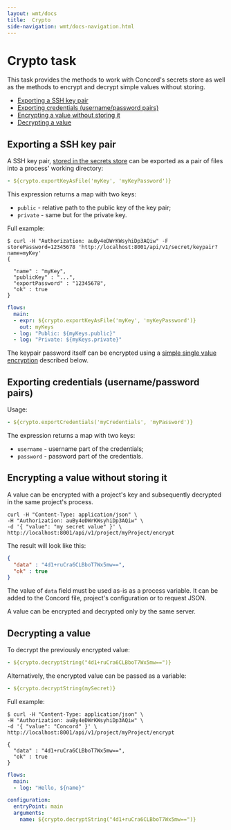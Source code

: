```yaml
---
layout: wmt/docs
title:  Crypto
side-navigation: wmt/docs-navigation.html
---
```


# Crypto task

This task provides the methods to work with Concord's secrets store
as well as the methods to encrypt and decrypt simple values without
storing.

  * [Exporting a SSH key pair](#exporting-a-ssh-key-pair)
  * [Exporting credentials (username/password pairs)](#exporting-credentials--username-password-pairs-)
  * [Encrypting a value without storing it](#encrypting-a-value-without-storing-it)
  * [Decrypting a value](#decrypting-a-value)

## Exporting a SSH key pair

A SSH key pair, [stored in the secrets store](../api/secret.html) can
be exported as a pair of files into a process' working directory:
```yaml
- ${crypto.exportKeyAsFile('myKey', 'myKeyPassword')}
```

This expression returns a map with two keys:
- `public` - relative path to the public key of the key pair;
- `private` - same but for the private key.

Full example:
```
$ curl -H "Authorization: auBy4eDWrKWsyhiDp3AQiw" -F storePassword=12345678 'http://localhost:8001/api/v1/secret/keypair?name=myKey'
{

  "name" : "myKey",
  "publicKey" : "...",
  "exportPassword" : "12345678",
  "ok" : true
}
```

```yaml
flows:
  main:
  - expr: ${crypto.exportKeyAsFile('myKey', 'myKeyPassword')}
    out: myKeys
  - log: "Public: ${myKeys.public}"
  - log: "Private: ${myKeys.private}"
```

The keypair password itself can be encrypted using a [simple single
value encryption](#encrypting-a-value-without-storing-it) described
below.

## Exporting credentials (username/password pairs)

Usage:
```yaml
- ${crypto.exportCredentials('myCredentials', 'myPassword')}
```

The expression returns a map with two keys:
- `username` - username part of the credentials;
- `password` - password part of the credentials.

## Encrypting a value without storing it

A value can be encrypted with a project's key and subsequently
decrypted in the same project's process.

```
curl -H "Content-Type: application/json" \
-H "Authorization: auBy4eDWrKWsyhiDp3AQiw" \
-d '{ "value": "my secret value" }' \
http://localhost:8001/api/v1/project/myProject/encrypt
```

The result will look like this:

```json
{
  "data" : "4d1+ruCra6CLBboT7Wx5mw==",
  "ok" : true
}
```

The value of `data` field must be used as-is as a process variable.
It can be added to the Concord file, project's configuration or to
request JSON.

A value can be encrypted and decrypted only by the same server.

## Decrypting a value

To decrypt the previously encrypted value:

```yaml
- ${crypto.decryptString("4d1+ruCra6CLBboT7Wx5mw==")}
```

Alternatively, the encrypted value can be passed as a variable:

```yaml
- ${crypto.decryptString(mySecret)}
```

Full example:

```
$ curl -H "Content-Type: application/json" \
-H "Authorization: auBy4eDWrKWsyhiDp3AQiw" \
-d '{ "value": "Concord" }' \
http://localhost:8001/api/v1/project/myProject/encrypt

{
  "data" : "4d1+ruCra6CLBboT7Wx5mw==",
  "ok" : true
}
```

```yaml
flows:
  main:
  - log: "Hello, ${name}"

configuration:
  entryPoint: main
  arguments:
    name: ${crypto.decryptString("4d1+ruCra6CLBboT7Wx5mw==")}
```
